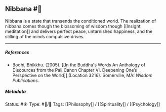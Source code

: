 ## Nibbana  #🧠

Nibbana is a state that transends the conditioned world. The realization of nibbana comes though the blossoming of wisdom though [[Insight meditation]] and delivers perfect peace, untarnished happiness, and the stilling of the minds compulsive drives.

___

##### References

- Bodhi, Bhikkhu. (2005). [[In the Buddha's Words An Anthology of Discources from the Pali Canon Chapter VI. Deepening One’s Perspective on the World]]   (Location 3216). Somerville, MA: _Wisdom Publications_.

##### Metadata
Status:  #☀️ 
Type:  #🔵/🔵 
Tags: [[Philosophy]] / [[Spirituality]] / [[Psychology]]